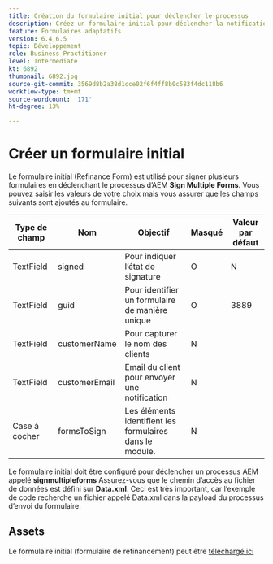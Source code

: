```yaml
---
title: Création du formulaire initial pour déclencher le processus
description: Créez un formulaire initial pour déclencher la notification par courrier électronique pour lancer le processus de signature.
feature: Formulaires adaptatifs
version: 6.4,6.5
topic: Développement
role: Business Practitioner
level: Intermediate
kt: 6892
thumbnail: 6892.jpg
source-git-commit: 3569d8b2a38d1cce02f6f4ff8b0c583f4dc118b6
workflow-type: tm+mt
source-wordcount: '171'
ht-degree: 13%

---
```



# Créer un formulaire initial

Le formulaire initial (Refinance Form) est utilisé pour signer plusieurs formulaires en déclenchant le processus d’AEM **Sign Multiple Forms**. Vous pouvez saisir les valeurs de votre choix mais vous assurer que les champs suivants sont ajoutés au formulaire.

| Type de champ | Nom | Objectif | Masqué | Valeur par défaut |
| ------------------------|---------------------------------------|--------------------|--------|----------------- |
| TextField | signed | Pour indiquer l’état de signature | O | N |
| TextField | guid | Pour identifier un formulaire de manière unique | O | 3889 |
| TextField | customerName | Pour capturer le nom des clients | N |
| TextField | customerEmail | Email du client pour envoyer une notification | N |
| Case à cocher | formsToSign | Les éléments identifient les formulaires dans le module. | N |

Le formulaire initial doit être configuré pour déclencher un processus AEM appelé **signmultipleforms**
Assurez-vous que le chemin d’accès au fichier de données est défini sur **Data.xml**. Ceci est très important, car l’exemple de code recherche un fichier appelé Data.xml dans la payload du processus d’envoi du formulaire.

## Assets

Le formulaire initial (formulaire de refinancement) peut être [téléchargé ici](assets/refinance-form.zip)






